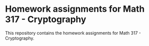 # Homework assignments for Math 317 - Cryptography

This repository contains the homework assignments for Math 317 - Cryptography.
